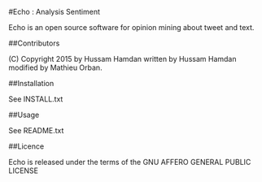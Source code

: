 
#Echo : Analysis Sentiment

Echo is an open source software for opinion mining about tweet and text.


##Contributors

(C) Copyright 2015 by Hussam Hamdan written by Hussam Hamdan modified by Mathieu Orban.


##Installation

See INSTALL.txt


##Usage

See README.txt


##Licence

Echo is released under the terms of the GNU AFFERO GENERAL PUBLIC LICENSE


